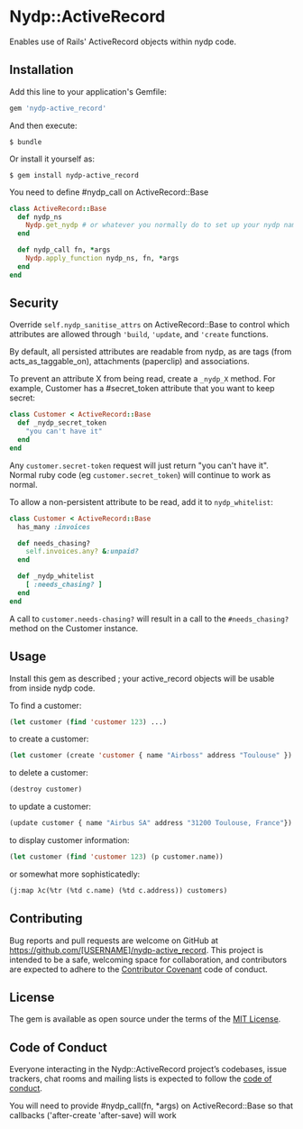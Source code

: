 # Nydp::ActiveRecord

Enables use of Rails' ActiveRecord objects within nydp code.

## Installation

Add this line to your application's Gemfile:

```ruby
gem 'nydp-active_record'
```

And then execute:

    $ bundle

Or install it yourself as:

    $ gem install nydp-active_record


You need to define #nydp_call on ActiveRecord::Base

```ruby
class ActiveRecord::Base
  def nydp_ns
    Nydp.get_nydp # or whatever you normally do to set up your nydp namespace
  end

  def nydp_call fn, *args
    Nydp.apply_function nydp_ns, fn, *args
  end
end
```


## Security

Override `self.nydp_sanitise_attrs` on ActiveRecord::Base to control which attributes are allowed through `'build`, `'update`, and `'create` functions.

By default, all persisted attributes are readable from nydp, as are tags (from acts_as_taggable_on), attachments (paperclip) and associations.

To prevent an attribute X from being read, create a `_nydp_X` method. For example, Customer has a #secret_token attribute that you want to keep secret:

```ruby
class Customer < ActiveRecord::Base
  def _nydp_secret_token
    "you can't have it"
  end
end
```

Any `customer.secret-token` request will just return "you can't have it". Normal ruby code (eg `customer.secret_token`) will continue to work as normal.

To allow a non-persistent attribute to be read, add it to `nydp_whitelist`:

```ruby
class Customer < ActiveRecord::Base
  has_many :invoices

  def needs_chasing?
    self.invoices.any? &:unpaid?
  end

  def _nydp_whitelist
    [ :needs_chasing? ]
  end
end
```

A call to `customer.needs-chasing?` will result in a call to the `#needs_chasing?` method on the Customer instance.

## Usage

Install this gem as described ; your active_record objects will be usable from inside nydp code.

To find a customer:

```lisp
(let customer (find 'customer 123) ...)
```

to create a customer:

```lisp
(let customer (create 'customer { name "Airboss" address "Toulouse" }) ...)
```

to delete a customer:

```lisp
(destroy customer)
```

to update a customer:

```lisp
(update customer { name "Airbus SA" address "31200 Toulouse, France"})
```

to display customer information:

```lisp
(let customer (find 'customer 123) (p customer.name))
```

or somewhat more sophisticatedly:

```lisp
(j:map λc(%tr (%td c.name) (%td c.address)) customers)
```

## Contributing

Bug reports and pull requests are welcome on GitHub at https://github.com/[USERNAME]/nydp-active_record. This project is intended to be a safe, welcoming space for collaboration, and contributors are expected to adhere to the [Contributor Covenant](http://contributor-covenant.org) code of conduct.

## License

The gem is available as open source under the terms of the [MIT License](https://opensource.org/licenses/MIT).

## Code of Conduct

Everyone interacting in the Nydp::ActiveRecord project’s codebases, issue trackers, chat rooms and mailing lists is expected to follow the [code of conduct](https://github.com/[USERNAME]/nydp-active_record/blob/master/CODE_OF_CONDUCT.md).

You will need to provide #nydp_call(fn, *args) on ActiveRecord::Base so that callbacks ('after-create 'after-save) will work
